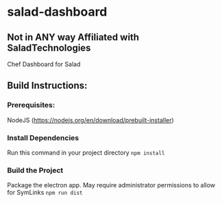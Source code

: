 # salad-dashboard
## Not in ANY way Affiliated with SaladTechnologies
Chef Dashboard for Salad 

## Build Instructions:
### Prerequisites:
NodeJS (https://nodejs.org/en/download/prebuilt-installer)

### Install Dependencies
Run this command in your project directory
`npm install`

### Build the Project
Package the electron app. May require administrator permissions to allow for SymLinks
`npm run dist`
